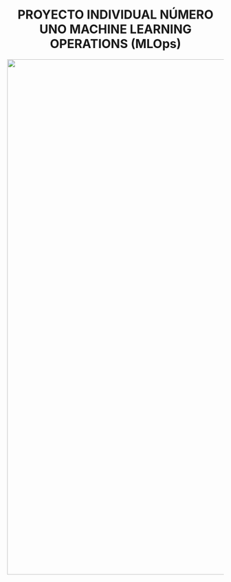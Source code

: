 <h1 align="center"> PROYECTO INDIVIDUAL NÚMERO UNO MACHINE LEARNING OPERATIONS (MLOps) </h1>



<div align="center">
  <img src="https://github.com/JairAlarc/ProyectoCohorte16/assets/118782518/f86fc552-ce0d-49c2-a356-184c7e71bdd1" width="1200" alt="steam">
</div>


